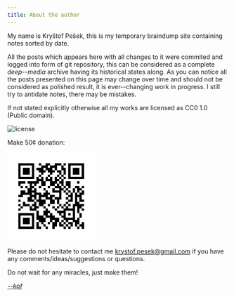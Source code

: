```yaml
---
title: About the author
---
```


My name is Kryštof Pešek, this is my temporary braindump site containing notes sorted by date. 

All the posts which appears here with all changes to it were commited and logged into form of git repository, this can be considered as a complete _deep--media_ archive having its historical states along. As you can notice all the posts presented on this page may change over time and should not be considered as polished result, it is ever--changing work in progress. I still try to antidate notes, there may be mistakes.

If not stated explicitly otherwise all my works are licensed as CC0 1.0 (Public domain).

![license](https://upload.wikimedia.org/wikipedia/commons/thumb/4/43/CC_Zero_badge.svg/88px-CC_Zero_badge.svg.png "CC0 1.0")



Make 50¢ donation:

![12.5czk](50czk.png "Help!")

Please do not hesitate to contact me [krystof.pesek@gmail.com](mailto:krystof.pesek@gmail.com) if you have any comments/ideas/suggestions or questions.


Do not wait for any miracles, just make them!

[_--kof_](https://github.com/k0f)
